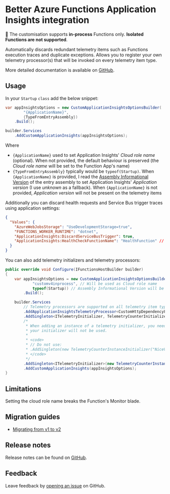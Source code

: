 # Better Azure Functions Application Insights integration

:rotating_light: The customisation supports **in-process** Functions only. **Isolated Functions are not supported**.

Automatically discards redundant telemetry items such as Functions execution traces and duplicate exceptions. Allows you to register your own telemetry processor(s) that will be invoked on every telemetry item type.

More detailed documentation is available on [GitHub][documentation].

## Usage

In your `Startup` `class` add the below snippet:

```csharp
var appInsightsOptions = new CustomApplicationInsightsOptionsBuilder(
        "{ApplicationName}",
        {TypeFromEntryAssembly})
    .Build();

builder.Services
    .AddCustomApplicationInsights(appInsightsOptions);
```

Where

- `{ApplicationName}` used to set Application Insights' _Cloud role name_ (optional). When not provided, the default behaviour is preserved (the _Cloud role name_ will be set to the Function App's name)
- `{TypeFromEntryAssembly}` typically would be `typeof(Startup)`. When `{ApplicationName}` is provided, I read the [Assembly Informational Version][assembly-informational-version] of the entry assembly to set Application Insights' _Application version_ (I use _unknown_ as a fallback). When `{ApplicationName}` is not provided, _Application version_ will not be present on the telemetry items

Additionally you can discard health requests and Service Bus trigger traces using application settings:

```json
{
  "Values": {
    "AzureWebJobsStorage": "UseDevelopmentStorage=true",
    "FUNCTIONS_WORKER_RUNTIME": "dotnet",
    "ApplicationInsights:DiscardServiceBusTrigger": true,
    "ApplicationInsights:HealthCheckFunctionName": "HealthFunction" // The name of the Function, not the route
  }
}
```

You can also add telemetry initializers and telemetry processors:

```csharp
public override void Configure(IFunctionsHostBuilder builder)
{
    var appInsightsOptions = new CustomApplicationInsightsOptionsBuilder(
            "customv4inprocess", // Will be used as Cloud role name
            typeof(Startup)) // Assembly Informational Version will be used as Application version
        .Build();

    builder.Services
        // Telemetry processors are supported on all telemetry item types
        .AddApplicationInsightsTelemetryProcessor<CustomHttpDependencyFilter>()
        .AddSingleton<ITelemetryInitializer, TelemetryCounterInitializer>()
        /*
         * When adding an instance of a telemetry initializer, you need to provide the service Type otherwise
         * your initializer will not be used.
         *
         * <code>
         * // Do not use:
         * .AddSingleton(new TelemetryCounterInstanceInitializer("NiceValue"))
         * </code>
         */
        .AddSingleton<ITelemetryInitializer>(new TelemetryCounterInstanceInitializer("NiceValue"))
        .AddCustomApplicationInsights(appInsightsOptions);
}
```

## Limitations

Setting the cloud role name breaks the Function's Monitor blade.

## Migration guides

- [Migrating from v1 to v2][migrating-from-v1-v2]

## Release notes

Release notes can be found on [GitHub][release-notes].

## Feedback

Leave feedback by [opening an issue][open-issue] on GitHub.

[assembly-informational-version]: https://learn.microsoft.com/en-us/dotnet/standard/assembly/versioning#assembly-informational-version
[release-notes]: https://github.com/gabrielweyer/azure-functions-telemetry/releases
[documentation]: https://github.com/gabrielweyer/azure-functions-telemetry/blob/main/README.md
[open-issue]: https://github.com/gabrielweyer/azure-functions-telemetry/issues/new
[migrating-from-v1-v2]: https://github.com/gabrielweyer/azure-functions-telemetry/blob/main/docs/Migrate-from-v1-to-v2.md
